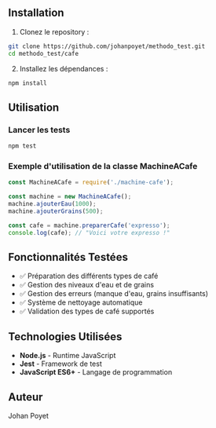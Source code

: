 ## Installation

1. Clonez le repository :
```bash
git clone https://github.com/johanpoyet/methodo_test.git
cd methodo_test/cafe
```

2. Installez les dépendances :
```bash
npm install
```

## Utilisation

### Lancer les tests
```bash
npm test
```

### Exemple d'utilisation de la classe MachineACafe
```javascript
const MachineACafe = require('./machine-cafe');

const machine = new MachineACafe();
machine.ajouterEau(1000);
machine.ajouterGrains(500);

const cafe = machine.preparerCafe('expresso');
console.log(cafe); // "Voici votre expresso !"
```

## Fonctionnalités Testées

- ✅ Préparation des différents types de café
- ✅ Gestion des niveaux d'eau et de grains
- ✅ Gestion des erreurs (manque d'eau, grains insuffisants)
- ✅ Système de nettoyage automatique
- ✅ Validation des types de café supportés

## Technologies Utilisées

- **Node.js** - Runtime JavaScript
- **Jest** - Framework de test
- **JavaScript ES6+** - Langage de programmation

## Auteur

Johan Poyet